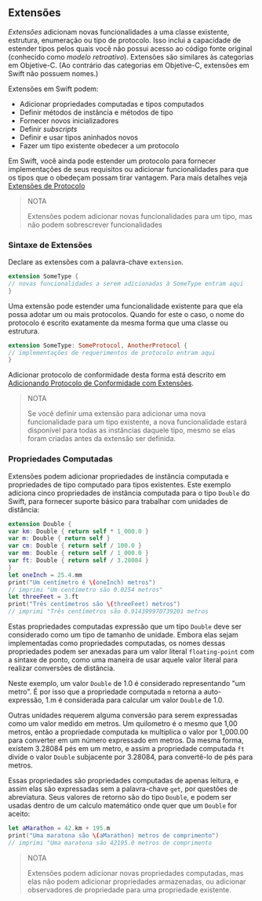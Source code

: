 ## Extensões

_Extensões_ adicionam novas funcionalidades a uma classe existente, estrutura, enumeração ou tipo de protocolo. Isso inclui a capacidade de estender tipos pelos quais você não possui acesso ao código fonte original (conhecido como _modelo retroativo_). 
Extensões são similares às categorias em Objetive-C. (Ao contrário das categorias em Objetive-C, extensões em Swift não possuem nomes.) 

Extensões em Swift podem: 

* Adicionar propriedades computadas e tipos computados 
* Definir métodos de instância e métodos de tipo 
* Fornecer novos inicializadores 
* Definir _subscripts_ 
* Definir e usar tipos aninhados novos
* Fazer um tipo existente obedecer a um protocolo 

Em Swift, você ainda pode estender um protocolo para fornecer implementações de seus requisitos ou adicionar funcionalidades para que os tipos que o obedeçam possam tirar vantagem. Para mais detalhes veja [Extensões de Protocolo](guia/protocolos.md#extensoesdeprotocolo) 

> NOTA
>
> Extensões podem adicionar novas funcionalidades para um tipo, mas não podem sobrescrever funcionalidades

### Sintaxe de Extensões 

Declare as extensões com a palavra-chave `extension`. 

```swift 
extension SomeType { 
// novas funcionalidades a serem adicionadas à SomeType entram aqui 
} 
``` 

Uma extensão pode estender uma funcionalidade existente para que ela possa adotar um ou mais protocolos. Quando for este o caso, o nome do protocolo é escrito exatamente da mesma forma que uma classe ou estrutura. 

```swift 
extension SomeType: SomeProtocol, AnotherProtocol { 
// implementações de requerimentos de protocolo entram aqui
} 
``` 

Adicionar protocolo de conformidade desta forma está descrito em [Adicionando Protocolo de Conformidade com Extensões](guia/protocolos.md#adicionandoprotocolosdeconformidade). 

> NOTA 
> 
> Se você definir uma extensão para adicionar uma nova funcionalidade para um tipo existente, a nova funcionalidade estará disponível para todas as instâncias daquele tipo, mesmo se elas foram criadas antes da extensão ser definida.

### Propriedades Computadas 

Extensões podem adicionar propriedades de instância computada e propriedades de tipo computado para tipos existentes. Este exemplo adiciona cinco propriedades de instância computada para o tipo `Double` do Swift, para fornecer suporte básico para trabalhar com unidades de distância: 

```swift 
extension Double { 
var km: Double { return self * 1_000.0 } 
var m: Double { return self } 
var cm: Double { return self / 100.0 } 
var mm: Double { return self / 1_000.0 } 
var ft: Double { return self / 3.28084 } 
} 
let oneInch = 25.4.mm 
print("Um centímetro é \(oneInch) metros") 
// imprimi "Um centímetro são 0.0254 metros" 
let threeFeet = 3.ft 
print("Três centímetros são \(threeFeet) metros") 
// imprimi "Três centímetros são 0.914399970739201 metros 
``` 
Estas propriedades computadas expressão que um tipo `Double` deve ser considerado como um tipo de tamanho de unidade. Embora elas sejam implementadas como propriedades computadas, os nomes dessas propriedades podem ser anexadas para um valor literal `floating-point` com a sintaxe de ponto, como uma maneira de usar aquele valor literal para realizar conversões de distância. 

Neste exemplo, um valor `Double` de 1.0 é considerado representando "um metro". É por isso que a propriedade computada `m` retorna a auto-expressão, 1.m é considerada para calcular um valor `Double` de 1.0. 

Outras unidades requerem alguma conversão para serem expressadas como um valor medido em metros. Um quilometro é o mesmo que 1,00 metros, então a propriedade computada `km` multiplica o valor por 1_000.00 para converter em um número expressado em metros. Da mesma forma, existem 3.28084 pés em um metro, e assim a propriedade computada `ft` divide o valor `Double` subjacente por 3.28084, para convertê-lo de pés para metros. 

Essas propriedades são propriedades computadas de apenas leitura, e assim elas são expressadas sem a palavra-chave `get`, por questões de abreviatura. Seus valores de retorno são do tipo `Double`, e podem ser usadas dentro de um calculo matemático onde quer que um `Double` for aceito: 

```swift 
let aMarathon = 42.km + 195.m 
print("Uma maratona são \(aMarathon) metros de comprimento") 
// imprimi "Uma maratona são 42195.0 metros de comprimento 
``` 

> NOTA 
> 
> Extensões podem adicionar novas propriedades computadas, mas elas não podem adicionar propriedades armazenadas, ou adicionar observadores de propriedade para uma propriedade existente.